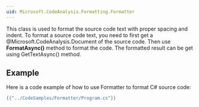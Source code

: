 ```yaml
---
uid: Microsoft.CodeAnalysis.Formatting.Formatter
---
```


This class is used to format the source code text with proper spacing and indent.
To format a source code text, you need to first get a @Microsoft.CodeAnalysis.Document of the source code.
Then use **FormatAsync()** method to format the code. The formatted result can be get using GetTextAsync() method.

## Example

Here is a code example of how to use Formatter to format C# source code:

```csharp
{{"../CodeSamples/Formatter/Program.cs"}}
```
